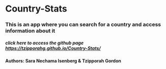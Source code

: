 # Country-Stats
### This is an app where you can search for a country and access information about it
##### click here to access the github page https://tzipporahg.github.io/Country-Stats/
#### Authors: Sara Nechama Isenberg & Tzipporah Gordon

